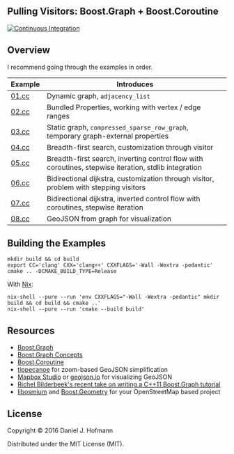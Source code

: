 ## Pulling Visitors: Boost.Graph + Boost.Coroutine

[![Continuous Integration](https://travis-ci.org/daniel-j-h/cppnow2016.svg?branch=master)](https://travis-ci.org/daniel-j-h/cppnow2016)


## Overview

I recommend going through the examples in order.

| Example        | Introduces                                                                                           |
| -------------- | ---------------------------------------------------------------------------------------------------- |
| [01.cc](01.cc) | Dynamic graph, `adjacency_list`                                                                      |
| [02.cc](02.cc) | Bundled Properties, working with vertex / edge ranges                                                |
| [03.cc](03.cc) | Static graph, `compressed_sparse_row_graph`, temporary graph-external properties                     |
| [04.cc](04.cc) | Breadth-first search, customization through visitor                                                  |
| [05.cc](05.cc) | Breadth-first search, inverting control flow with coroutines, stepwise iteration, stdlib integration |
| [06.cc](06.cc) | Bidirectional dijkstra, customization through visitor, problem with stepping visitors                |
| [07.cc](07.cc) | Bidirectional dijkstra, inverted control flow with coroutines, stepwise iteration                    |
| [08.cc](08.cc) | GeoJSON from graph for visualization                                                                 |


## Building the Examples


    mkdir build && cd build
    export CC='clang' CXX='clang++' CXXFLAGS='-Wall -Wextra -pedantic'
    cmake .. -DCMAKE_BUILD_TYPE=Release

With [Nix](https://nixos.org/nix/):

    nix-shell --pure --run 'env CXXFLAGS="-Wall -Wextra -pedantic" mkdir build && cd build && cmake ..'
    nix-shell --pure --run 'cmake --build build'


## Resources

- [Boost.Graph](http://www.boost.org/doc/libs/1_60_0/libs/graph/doc/table_of_contents.html)
- [Boost.Graph Concepts](http://www.boost.org/doc/libs/1_60_0/libs/graph/doc/graph_concepts.html)
- [Boost.Coroutine](http://www.boost.org/doc/libs/1_60_0/libs/coroutine/doc/html/index.html)
- [tippecanoe](https://github.com/mapbox/tippecanoe) for zoom-based GeoJSON simplification
- [Mapbox Studio](https://www.mapbox.com/studio) or [geojson.io](http://geojson.io) for visualizing GeoJSON
- [Richel Bilderbeek's recent take on writing a C++11 Boost.Graph tutorial](https://github.com/richelbilderbeek/BoostGraphTutorial)
- [libosmium](https://github.com/osmcode/libosmium) and [Boost.Geometry](http://www.boost.org/doc/libs/1_60_0/libs/geometry/doc/html/index.html) for your OpenStreetMap based project


## License

Copyright © 2016 Daniel J. Hofmann

Distributed under the MIT License (MIT).
